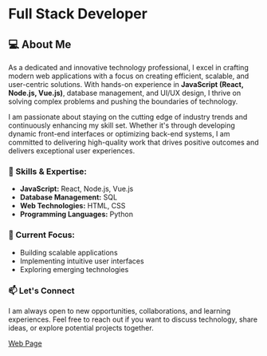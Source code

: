<h1 >
Full Stack Developer
</h1>

## 💻 About Me

As a dedicated and innovative technology professional, I excel in crafting modern web applications with a focus on creating efficient, scalable, and user-centric solutions. With hands-on experience in **JavaScript (React, Node.js, Vue.js)**, database management, and UI/UX design, I thrive on solving complex problems and pushing the boundaries of technology.

I am passionate about staying on the cutting edge of industry trends and continuously enhancing my skill set. Whether it's through developing dynamic front-end interfaces or optimizing back-end systems, I am committed to delivering high-quality work that drives positive outcomes and delivers exceptional user experiences.

### 🌟 Skills & Expertise:
- **JavaScript:** React, Node.js, Vue.js
- **Database Management:** SQL
- **Web Technologies:** HTML, CSS
- **Programming Languages:** Python

### 🚀 Current Focus:
- Building scalable applications
- Implementing intuitive user interfaces
- Exploring emerging technologies

### 📫 Let's Connect
I am always open to new opportunities, collaborations, and learning experiences. Feel free to reach out if you want to discuss technology, share ideas, or explore potential projects together.

[Web Page](https://rb.gy/1q6a1h)


